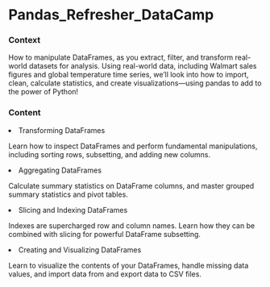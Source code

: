 # Pandas_Refresher_DataCamp

### Context
How to manipulate DataFrames, as you extract, filter, and transform real-world datasets for analysis. Using real-world data, including Walmart sales figures and global temperature time series, we’ll look into how to import, clean, calculate statistics, and create visualizations—using pandas to add to the power of Python!

### Content
<li> Transforming DataFrames </li>
<p>Learn how to inspect DataFrames and perform fundamental manipulations, including sorting rows, subsetting, and adding new columns.</p>

<li>Aggregating DataFrames </li>
<p>Calculate summary statistics on DataFrame columns, and master grouped summary statistics and pivot tables.</p>

<li> Slicing and Indexing DataFrames </li>
<p>Indexes are supercharged row and column names. Learn how they can be combined with slicing for powerful DataFrame subsetting.</p>

<li> Creating and Visualizing DataFrames </li>
<p>Learn to visualize the contents of your DataFrames, handle missing data values, and import data from and export data to CSV files.</p>
